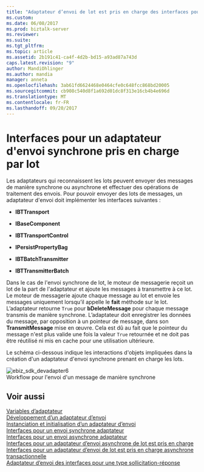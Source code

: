 ```yaml
---
title: "Adaptateur d’envoi de lot est pris en charge des interfaces pour synchrone | Documents Microsoft"
ms.custom: 
ms.date: 06/08/2017
ms.prod: biztalk-server
ms.reviewer: 
ms.suite: 
ms.tgt_pltfrm: 
ms.topic: article
ms.assetid: 2b191c41-ca4f-4d2b-bd15-a93ad87a743d
caps.latest.revision: "9"
author: MandiOhlinger
ms.author: mandia
manager: anneta
ms.openlocfilehash: 3ab61fd6624468e0464cfe0c648fcc868bd20005
ms.sourcegitcommit: cb908c540d8f1a692d01dc8f313e16cb4b4e696d
ms.translationtype: MT
ms.contentlocale: fr-FR
ms.lasthandoff: 09/20/2017
---
```

# <a name="interfaces-for-a-synchronous-batch-supported-send-adapter"></a>Interfaces pour un adaptateur d'envoi synchrone pris en charge par lot
Les adaptateurs qui reconnaissent les lots peuvent envoyer des messages de manière synchrone ou asynchrone et effectuer des opérations de traitement des envois. Pour pouvoir envoyer des lots de messages, un adaptateur d'envoi doit implémenter les interfaces suivantes :  
  
-   **IBTTransport**  
  
-   **IBaseComponent**  
  
-   **IBTTransportControl**  
  
-   **IPersistPropertyBag**  
  
-   **IBTBatchTransmitter**  
  
-   **IBTTransmitterBatch**  
  
 Dans le cas de l'envoi synchrone de lot, le moteur de messagerie reçoit un lot de la part de l'adaptateur et ajoute les messages à transmettre à ce lot. Le moteur de messagerie ajoute chaque message au lot et envoie les messages uniquement lorsqu’il appelle le **fait** méthode sur le lot. L’adaptateur retourne `True` pour **bDeleteMessage** pour chaque message transmis de manière synchrone. L’adaptateur doit enregistrer les données du message, par opposition à un pointeur de message, dans son **TransmitMessage** mise en œuvre. Cela est dû au fait que le pointeur du message n'est plus valide une fois la valeur `True` retournée et ne doit pas être réutilisé ni mis en cache pour une utilisation ultérieure.  
  
 Le schéma ci-dessous indique les interactions d'objets impliquées dans la création d'un adaptateur d'envoi synchrone prenant en charge les lots.  
  
 ![](../core/media/ebiz-sdk-devadapter6.gif "ebiz_sdk_devadapter6")  
Workflow pour l'envoi d'un message de manière synchrone  
  
## <a name="see-also"></a>Voir aussi  
 [Variables d’adaptateur](../core/adapter-variables.md)   
 [Développement d’un adaptateur d’envoi](../core/developing-a-send-adapter.md)   
 [Instanciation et initialisation d’un adaptateur d’envoi](../core/instantiating-and-initializing-a-send-adapter.md)   
 [Interfaces pour un envoi synchrone adaptateur](../core/interfaces-for-a-synchronous-send-adapter.md)   
 [Interfaces pour un envoi asynchrone adaptateur](../core/interfaces-for-an-asynchronous-send-adapter.md)   
 [Interfaces pour un adaptateur d’envoi asynchrone de lot est pris en charge](../core/interfaces-for-an-asynchronous-batch-supported-send-adapter.md)   
 [Interfaces pour un adaptateur d’envoi de lot est pris en charge asynchrone transactionnelle](../core/interfaces-for-a-transactional-asynchronous-batch-supported-send-adapter.md)   
 [Adaptateur d’envoi des interfaces pour une type sollicitation-réponse](../core/interfaces-for-a-solicit-response-send-adapter.md)